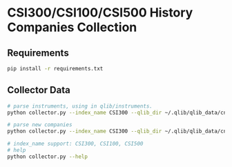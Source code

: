 # CSI300/CSI100/CSI500 History Companies Collection

## Requirements

```bash
pip install -r requirements.txt
```

## Collector Data

```bash
# parse instruments, using in qlib/instruments.
python collector.py --index_name CSI300 --qlib_dir ~/.qlib/qlib_data/cn_data --method parse_instruments

# parse new companies
python collector.py --index_name CSI300 --qlib_dir ~/.qlib/qlib_data/cn_data --method save_new_companies

# index_name support: CSI300, CSI100, CSI500
# help
python collector.py --help
```


